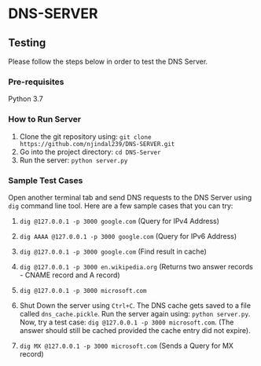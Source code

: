 # DNS-SERVER

## Testing

Please follow the steps below in order to test the DNS Server.

### Pre-requisites
Python 3.7

### How to Run Server
1. Clone the git repository using: `git clone https://github.com/njindal239/DNS-SERVER.git`
2. Go into the project directory: `cd DNS-Server`
3. Run the server: `python server.py`

### Sample Test Cases
Open another terminal tab and send DNS requests to the DNS Server using `dig` command line tool.
Here are a few sample cases that you can try:

1. `dig @127.0.0.1 -p 3000 google.com` (Query for IPv4 Address)

2. `dig AAAA @127.0.0.1 -p 3000 google.com` (Query for IPv6 Address)

3. `dig @127.0.0.1 -p 3000 google.com` (Find result in cache)

4. `dig @127.0.0.1 -p 3000 en.wikipedia.org` (Returns two answer records - CNAME record and A record)

5. `dig @127.0.0.1 -p 3000 microsoft.com`

6. Shut Down the server using `Ctrl+C`. The DNS cache gets saved to a file called `dns_cache.pickle`. Run the server again using: `python server.py`. Now,
try a test case: `dig @127.0.0.1 -p 3000 microsoft.com`. (The answer should still be cached provided the cache entry did not expire).

7. `dig MX @127.0.0.1 -p 3000 microsoft.com` (Sends a Query for MX record)
